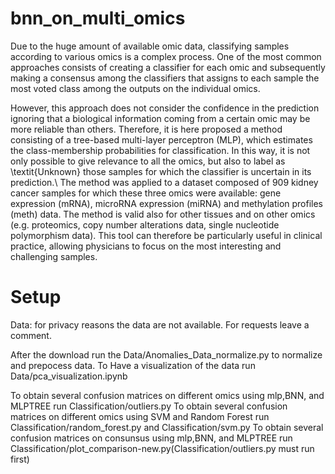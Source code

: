 # bnn_on_multi_omics
Due to the huge amount of available omic data, classifying samples according to various omics is a complex process. One of the most common approaches consists of creating a classifier for each omic and subsequently making a consensus among the classifiers that assigns to each sample the most voted class among the outputs on the individual omics. 
 
However, this approach does not consider the confidence in the prediction ignoring that a biological information coming from a certain omic may be more reliable than others.
Therefore, it is here proposed a method consisting of a tree-based multi-layer perceptron (MLP), which estimates the class-membership probabilities for classification. In this way, it is not only possible to give relevance to all the omics, but also to label as \textit{Unknown} those samples for which the classifier is uncertain in its prediction.\\
The method was applied to a dataset composed of 909 kidney cancer samples for which these three omics were available: gene expression (mRNA), microRNA expression (miRNA) and methylation profiles (meth) data. The method is valid also for other tissues and on other omics (e.g. proteomics, copy number alterations data, single nucleotide polymorphism data).
This tool can therefore be particularly useful in clinical practice, allowing physicians to focus on the most interesting and challenging samples.



# Setup

Data: for privacy reasons the data are not available. For requests leave a comment.

After the download run the Data/Anomalies_Data_normalize.py to normalize and prepocess data.
To Have a visualization of the data run Data/pca_visualization.ipynb

To obtain several confusion matrices on different omics using mlp,BNN, and MLPTREE run Classification/outliers.py
To obtain several confusion matrices on different omics using SVM and Random Forest  run Classification/random_forest.py and Classification/svm.py
To obtain several confusion matrices on consunsus using mlp,BNN, and MLPTREE run Classification/plot_comparison-new.py(Classification/outliers.py must run first)


